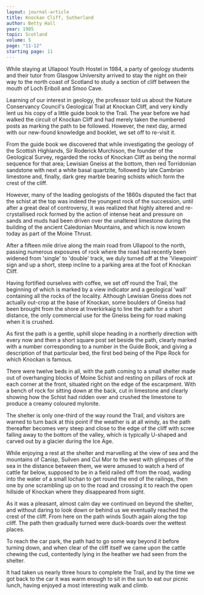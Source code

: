 ```yaml
---
layout: journal-article
title: Knockan Cliff, Sutherland
author: Betty Hall
year: 1985
topic: Scotland
volume: 5
page: "11-12"
starting page: 11
---
```

While staying at Ullapool Youth Hostel in 1984, a party of geology students and their tutor from Glasgow University arrived to stay the night on their way to the north coast of Scotland to study a section of cliff between the mouth of Loch Eriboll and Smoo Cave.

Learning of our interest in geology, the professor told us about the Nature Conservancy Council's Geological Trail at Knockan Cliff, and very kindly lent us his copy of a little guide book to the Trail. The year before we had walked the circuit of Knockan Cliff and had merely taken the numbered posts as marking the path to be followed. However, the next day, armed with our new-found knowledge and booklet, we set off to re-visit it.

From the guide book we discovered that while investigating the geology of the Scottish Highlands, Sir Roderick Murchison, the founder of the Geological Survey, regarded the rocks of Knockan Cliff as being the normal sequence for that area; Lewisian Gneiss at the bottom, then red Torridonian sandstone with next a white basal quartzite, followed by late Cambrian limestone and, finally, dark grey marble bearing schists which form the crest of the cliff.

However, many of the leading geologists of the 1860s disputed the fact that the schist at the top was indeed the youngest rock of the succession, until after a great deal of controversy, it was realized that highly altered and re-crystallised rock formed by the action of intense heat and pressure on sands and muds had been driven over the unaltered limestone during the building of the ancient Caledonian Mountains, and which is now known today as part of the Moine Thrust.

After a fifteen mile drive along the main road from Ullapool to the north, passing numerous exposures of rock where the road had recently been widened from 'single' to 'double' track, we duly turned off at the 'Viewpoint' sign and up a short, steep incline to a parking area at the foot of Knockan Cliff.

Having fortified ourselves with coffee, we set off round the Trail, the beginning of which is marked by a view indicator and a geological 'wall' containing all the rocks of the locality. Although Lewisian Gneiss does not actually out-crop at the base of Knockan, some boulders of Gneiss had been brought from the shore at Inverkirkaig to line the path for a short distance, the only commercial use for the Gneiss being for road making when it is crushed.

As first the path is a gentle, uphill slope heading in a northerly direction with every now and then a short square post set beside the path, clearly marked with a number corresponding to a number in the Guide Book, and giving a description of that particular bed, the first bed being of the Pipe Rock for which Knockan is famous.

There were twelve beds in all, with the path coming to a small shelter made out of overhanging blocks of Moine Schist and resting on pillars of rock at each corner at the front, situated right on the edge of the escarpment. With a bench of rock for sitting down at the back, cut in limestone and clearly showing how the Schist had ridden over and crushed the limestone to produce a creamy coloured mylonite.

The shelter is only one-third of the way round the Trail, and visitors are warned to turn back at this point if the weather is at all windy, as the path thereafter becomes very steep and close to the edge of the cliff with scree falling away to the bottom of the valley, which is typically U-shaped and carved out by a glacier during the Ice Age.

While enjoying a rest at the shelter and marvelling at the view of sea and the mountains of Canisp, Suilven and Cul Mor to the west with glimpses of the sea in the distance between them, we were amused to watch a herd of cattle far below, supposed to be in a field railed off from the road, wading into the water of a small lochan to get round the end of the railings, then one by one scrambling up on to the road and crossing it to reach the open hillside of Knockan where they disappeared from sight.

As it was a pleasant, almost calm day we continued on beyond the shelter, and without daring to look down or behind us we eventually reached the crest of the cliff. From here on the path winds South again along the top cliff. The path then gradually turned were duck-boards over the wettest places.

To reach the car park, the path had to go some way beyond it before turning down, and when clear of the cliff itself we came upon the cattle chewing the cud, contentedly lying in the heather we had seen from the shelter.

It had taken us nearly three hours to complete the Trail, and by the time we got back to the car it was warm enough to sit in the sun to eat our picnic lunch, having enjoyed a most interesting walk and climb.